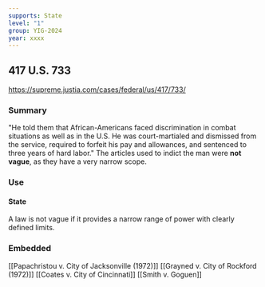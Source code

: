 ```yaml
---
supports: State
level: "1"
group: YIG-2024
year: xxxx
---
```

## 417 U.S. 733

https://supreme.justia.com/cases/federal/us/417/733/

### Summary

"He told them that African-Americans faced discrimination in combat situations as well as in the U.S. He was court-martialed and dismissed from the service, required to forfeit his pay and allowances, and sentenced to three years of hard labor."
The articles used to indict the man were **not vague**, as they have a very narrow scope.

### Use

#### State
A law is not vague if it provides a narrow range of power with clearly defined limits.


### Embedded

[[Papachristou v. City of Jacksonville (1972)]]
[[Grayned v. City of Rockford (1972)]]
[[Coates v. City of Cincinnati]]
[[Smith v. Goguen]]
